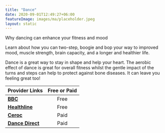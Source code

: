 ```yaml
---
title: "Dance"
date: 2020-09-01T12:49:27+06:00
featureImage: images/ma/placeholder.jpeg
layout: static
---
```


Why dancing can enhance your fitness and mood

Learn about how you can two-step, boogie and bop your way to improved mood, muscle strength, brain capacity, and a longer and healthier life.

Dance is a great way to stay in shape and help your heart. The aerobic effect of dance is great for overall fitness whilst the gentle impact of the turns and steps can help to protect against bone diseases. It can leave you feeling great too!

| Provider Links      | Free or Paid  |  
| :-----------          | :--------------:      |  
| [**BBC**](https://www.bbc.co.uk/programmes/m0017cfl) | Free | 
| [**Healthline**](https://www.healthline.com/health/fitness-exercise/benefits-of-dance) | Free | 
| [**Ceroc**](https://www.ceroc.com/) | Paid | 
| [**Dance Direct**](https://www.dancedirect.com/) | Paid | 
  

<br/><br/>






